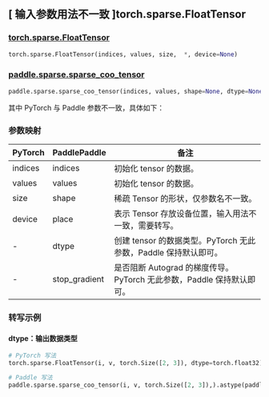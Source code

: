 ## [ 输入参数用法不一致 ]torch.sparse.FloatTensor

### [torch.sparse.FloatTensor](https://pytorch.org/docs/stable/generated/torch.cuda.comm.broadcast.html#torch.cuda.comm.broadcast)

```python
torch.sparse.FloatTensor(indices, values, size,  *, device=None)
```

### [paddle.sparse.sparse_coo_tensor](https://www.paddlepaddle.org.cn/documentation/docs/zh/develop/api/paddle/sparse/sparse_coo_tensor_cn.html#sparse-coo-tensor)

```python
paddle.sparse.sparse_coo_tensor(indices, values, shape=None, dtype=None, place=None, stop_gradient=True)
```

其中 PyTorch 与 Paddle 参数不一致，具体如下：

### 参数映射

| PyTorch | PaddlePaddle | 备注                                                         |
| ------- | ------------ | ------------------------------------------------------------ |
| indices  | indices       | 初始化 tensor 的数据。 |
| values | values          | 初始化 tensor 的数据。                                           |
| size     | shape            | 稀疏 Tensor 的形状，仅参数名不一致。          |
| device       | place        | 表示 Tensor 存放设备位置，输入用法不一致，需要转写。    |
| -       | dtype      | 创建 tensor 的数据类型。PyTorch 无此参数，Paddle 保持默认即可。    |
| -       | stop_gradient      | 是否阻断 Autograd 的梯度传导。PyTorch 无此参数，Paddle 保持默认即可。    |
### 转写示例

#### dtype：输出数据类型

```python
# PyTorch 写法
torch.sparse.FloatTensor(i, v, torch.Size([2, 3]), dtype=torch.float32)

# Paddle 写法
paddle.sparse.sparse_coo_tensor(i, v, torch.Size([2, 3]),).astype(paddle.float32)
